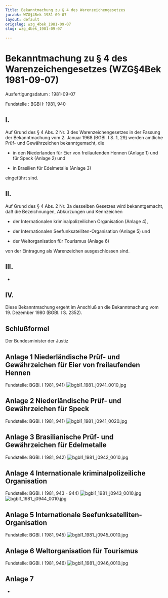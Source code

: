 ```yaml
---
Title: Bekanntmachung zu § 4 des Warenzeichengesetzes
jurabk: WZG§4Bek 1981-09-07
layout: default
origslug: wzg_4bek_1981-09-07
slug: wzg_4bek_1981-09-07

---
```


# Bekanntmachung zu § 4 des Warenzeichengesetzes (WZG§4Bek 1981-09-07)

Ausfertigungsdatum
:   1981-09-07

Fundstelle
:   BGBl I: 1981, 940



## I.

Auf Grund des § 4 Abs. 2 Nr. 3 des Warenzeichengesetzes in der Fassung der Bekanntmachung vom 2. Januar 1968 (BGBl. I S. 1, 29) werden amtliche Prüf- und Gewährzeichen bekanntgemacht, die

-   in den Niederlanden für Eier von freilaufenden Hennen (Anlage 1) und für Speck (Anlage 2) und


-   in Brasilien für Edelmetalle (Anlage 3)



eingeführt sind.


## II.

Auf Grund des § 4 Abs. 2 Nr. 3a desselben Gesetzes wird bekanntgemacht, daß die Bezeichnungen, Abkürzungen und Kennzeichen

-   der Internationalen kriminalpolizeilichen Organisation (Anlage 4),


-   der Internationalen Seefunksatelliten-Organisation (Anlage 5) und


-   der Weltorganisation für Tourismus (Anlage 6)



von der Eintragung als Warenzeichen ausgeschlossen sind.


## III.

-


## IV.

Diese Bekanntmachung ergeht im Anschluß an die Bekanntmachung vom 19. Dezember 1980 (BGBl. I S. 2352).


## Schlußformel

Der Bundesminister der Justiz


## Anlage 1 Niederländische Prüf- und Gewährzeichen für Eier von freilaufenden Hennen

Fundstelle: BGBl. I 1981, 941)
![bgbl1_1981_j0941_0010.jpg](bgbl1_1981_j0941_0010.jpg)

## Anlage 2 Niederländische Prüf- und Gewährzeichen für Speck

Fundstelle: BGBl. I 1981, 941)
![bgbl1_1981_j0941_0020.jpg](bgbl1_1981_j0941_0020.jpg)

## Anlage 3 Brasilianische Prüf- und Gewährzeichen für Edelmetalle

Fundstelle: BGBl. I 1981, 942)
![bgbl1_1981_j0942_0010.jpg](bgbl1_1981_j0942_0010.jpg)

## Anlage 4 Internationale kriminalpolizeiliche Organisation

Fundstelle: BGBl. I 1981, 943 - 944)
![bgbl1_1981_j0943_0010.jpg](bgbl1_1981_j0943_0010.jpg)![bgbl1_1981_j0944_0010.jpg](bgbl1_1981_j0944_0010.jpg)

## Anlage 5 Internationale Seefunksatelliten-Organisation

Fundstelle: BGBl. I 1981, 945)
![bgbl1_1981_j0945_0010.jpg](bgbl1_1981_j0945_0010.jpg)

## Anlage 6 Weltorganisation für Tourismus

Fundstelle: BGBl. I 1981, 946)
![bgbl1_1981_j0946_0010.jpg](bgbl1_1981_j0946_0010.jpg)

## Anlage 7

-

